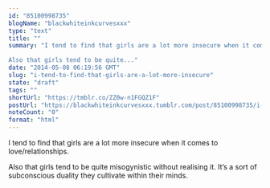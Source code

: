 ```yaml
---
id: "85100998735"
blogName: "blackwhiteinkcurvesxxx"
type: "text"
title: ""
summary: "I tend to find that girls are a lot more insecure when it comes to love/relationships.

Also that girls tend to be quite..."
date: "2014-05-08 06:19:56 GMT"
slug: "i-tend-to-find-that-girls-are-a-lot-more-insecure"
state: "draft"
tags: ""
shortUrl: "https://tmblr.co/ZZ0w-n1FGQZ1F"
postUrl: "https://blackwhiteinkcurvesxxx.tumblr.com/post/85100998735/i-tend-to-find-that-girls-are-a-lot-more-insecure"
noteCount: "0"
format: "html"
---
```


I tend to find that girls are a lot more insecure when it comes to love/relationships.

Also that girls tend to be quite misogynistic without realising it. It’s a sort of subconscious duality they cultivate within their minds.